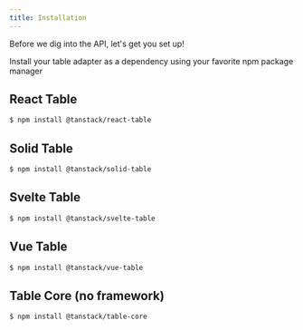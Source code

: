 ```yaml
---
title: Installation
---
```


Before we dig into the API, let's get you set up!

Install your table adapter as a dependency using your favorite npm package manager

## React Table

```bash
$ npm install @tanstack/react-table
```

## Solid Table

```bash
$ npm install @tanstack/solid-table
```

## Svelte Table

```bash
$ npm install @tanstack/svelte-table
```

## Vue Table

```bash
$ npm install @tanstack/vue-table
```

## Table Core (no framework)

```bash
$ npm install @tanstack/table-core
```
